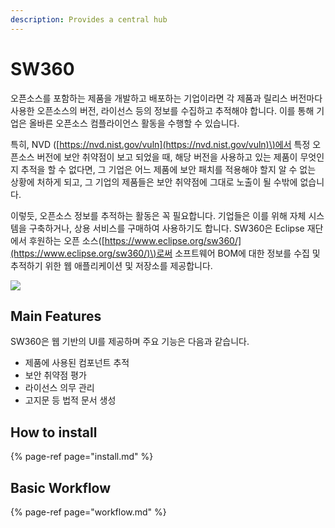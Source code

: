 ```yaml
---
description: Provides a central hub
---
```


# SW360

오픈소스를 포함하는 제품을 개발하고 배포하는 기업이라면 각 제품과 릴리스 버전마다 사용한 오픈소스의 버전, 라이선스 등의 정보를 수집하고 추적해야 합니다. 이를 통해 기업은 올바른 오픈소스 컴플라이언스 활동을 수행할 수 있습니다.

특히, NVD \([https://nvd.nist.gov/vuln](https://nvd.nist.gov/vuln)\)에서 특정 오픈소스 버전에 보안 취약점이 보고 되었을 때, 해당 버전을 사용하고 있는 제품이 무엇인지 추적을 할 수 없다면, 그 기업은 어느 제품에 보안 패치를 적용해야 할지 알 수 없는 상황에 처하게 되고, 그 기업의 제품들은 보안 취약점에 그대로 노출이 될 수밖에 없습니다. 

이렇듯, 오픈소스 정보를 추적하는 활동은 꼭 필요합니다. 기업들은 이를 위해 자체 시스템을 구축하거나, 상용 서비스를 구매하여 사용하기도 합니다. SW360은 Eclipse 재단에서 후원하는 오픈 소스\([https://www.eclipse.org/sw360/](https://www.eclipse.org/sw360/)\)로써 소프트웨어 BOM에 대한 정보를 수집 및 추적하기 위한 웹 애플리케이션 및 저장소를 제공합니다.

![](https://lh3.googleusercontent.com/MPrOy70nOVSCRiorql9Momzi18lG66Liqttyutjwc9LAhVUwqmVf8xyeEkg085Pm1OYxwPRzyh68Th93ZlKA3fjG5_PnsBQijwUGkRa7o72h8Jco_7BcIwfoR7FGu8hsZA8n5ASq)

## **Main Features**

SW360은 웹 기반의 UI를 제공하며 주요 기능은 다음과 같습니다.

* 제품에 사용된 컴포넌트 추적
* 보안 취약점 평가
* 라이선스 의무 관리
* 고지문 등 법적 문서 생성

## How to install

{% page-ref page="install.md" %}

## Basic Workflow

{% page-ref page="workflow.md" %}

